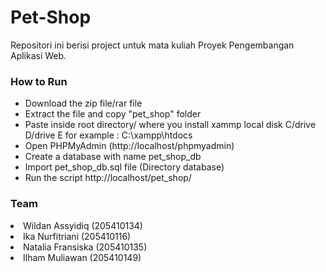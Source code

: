 # Pet-Shop
Repositori ini berisi project untuk mata kuliah Proyek Pengembangan Aplikasi Web.

### How to Run
- Download the zip file/rar file<br>
- Extract the file and copy "pet_shop" folder<br>
- Paste inside root directory/ where you install xammp local disk C/drive D/drive E for example : C:\xampp\htdocs <br>
- Open PHPMyAdmin (http://localhost/phpmyadmin) <br>
- Create a database with name pet_shop_db <br>
- Import pet_shop_db.sql file (Directory database) <br>
- Run the script http://localhost/pet_shop/

### Team
<li>Wildan Assyidiq (205410134)</li>
<li>Ika Nurfitriani (205410116)</li>
<li>Natalia Fransiska (205410135)</li>
<li>Ilham Muliawan (205410149)</li>